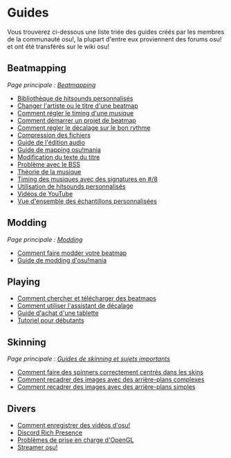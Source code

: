 # Guides

Vous trouverez ci-dessous une liste triée des guides créés par les membres de la communauté osu!, la plupart d'entre eux proviennent des forums osu! et ont été transférés sur le wiki osu!

## Beatmapping

*Page principale : [Beatmapping](/wiki/Beatmapping)*

- [Bibliothèque de hitsounds personnalisés](Custom_Hitsound_Library)
- [Changer l'artiste ou le titre d'une beatmap](Changing_the_Artist_or_Title)
- [Comment régler le timing d'une musique](How_to_Time_Songs)
- [Comment démarrer un projet de beatmap](Starting_a_Beatmap_Project)
- [Comment régler le décalage sur le bon rythme](Setting_the_Offset_on_the_Correct_Beat)
- [Compression des fichiers](Compressing_files)
- [Guide de l'édition audio](Audio_Editing)
- [Guide de mapping osu!mania](osu!mania_Mapping_Guide)
- [Modification du texte du titre](/wiki/Beatmap/Title_text#changer-le-texte-du-titre)
- [Problème avec le BSS](BSS_Issues)
- [Théorie de la musique](/wiki/Music_theory)
- [Timing des musiques avec des signatures en #/8](Timing_Songs_With_8-Signatures)
- [Utilisation de hitsounds personnalisés](Using_custom_hitsounds)
- [Vidéos de YouTube](Videos_from_YouTube)
- [Vue d'ensemble des échantillons personnalisées](Custom_Sample_Overrides)

## Modding

*Page principale : [Modding](/wiki/Modding)*

- [Comment faire modder votre beatmap](Getting_Your_Map_Modded)
- [Guide de modding d'osu!mania](osu!mania_modding_guide)

## Playing

- [Comment chercher et télécharger des beatmaps](Searching_and_Downloading_Beatmaps)
- [Comment utiliser l'assistant de décalage](How_to_Use_the_Offset_Wizard)
- [Guide d'achat d'une tablette](Tablet_Purchase)
- [Tutoriel pour débutants](Beginner's_Tutorial)

## Skinning

*Page principale : [Guides de skinning et sujets importants](/wiki/Skinning/Guides_and_important_threads)*

- [Comment faire des spinners correctement centrés dans les skins](Making_Properly_Centred_Spinners)
- [Comment recadrer des images avec des arrière-plans complexes](Cropping_with_Complex_Backgrounds)
- [Comment recadrer des images avec des arrière-plans simples](Cropping_with_Simple_Backgrounds)

## Divers

- [Comment enregistrer des vidéos d'osu!](Recording_osu!)
- [Discord Rich Presence](Discord_Rich_Presence)
- [Problèmes de prise en charge d'OpenGL](OpenGL_Support_Issues)
- [Streamer osu!](Livestreaming_osu!)
